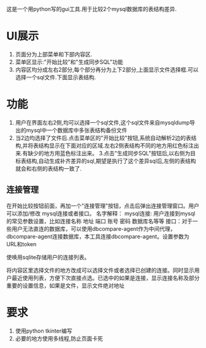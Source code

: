这是一个用python写的gui工具.用于比较2个mysql数据库的表结构差异.

# UI展示
1. 页面分为上部菜单和下部内容区.
2. 菜单区显示:"开始比较"和"生成同步SQL"功能 
3. 内容区均分成左右2部分,每个部分再分为上下2部分,上面显示文件选择框.可以选择一个sql文件.下面显示表结构.

# 功能
1. 用户在界面左右2侧,均可以选择一个sql文件,这个sql文件来自mysqldump导出的mysql中一个数据库中多张表结构备份文件
2. 当2边均选择了文件后.点击菜单区的"开始比较"按钮,系统自动解析2边的表结构,并将表结构显示在下面对应的区域.左右2侧表结构不同的地方用红色标注出来.有缺少的地方用蓝色标注出来。
3.点击"生成同步SQL"按钮后,以右侧为目标表结构,自动生成补齐差异的sql,期望是执行了这个差异sql后,左侧的表结构就会和右侧的表结构一致了.

## 连接管理
 在开始比较按钮前面，再加一个"连接管理"按钮，点击后弹出连接管理窗口。用户可以添加/修改 mysql连接或者接口。
名字解释：
mysql连接: 用户连接到mysql的常见参数设置，比如连接名称 地址 端口 账号 密码 数据库名等等
接口：对于一些用户无法直连的数据库，可以使用dbcompare-agent作为中间代理，dbcompare-agent连接数据库，本工具连接dbcompare-agent。设置参数为URL和token

使唤用sqlite存储用户的连接列表。

将内容区里选择文件的地方改成可以选择文件或者选择已创建的连接。同时显示用户最近使用列表，方便下次直接点选。已选中的如果是连接，显示连接名称及部分重要的设置信息，如果是文件，显示文件绝对地址

# 要求
1. 使用python tkinter编写
2. 必要的地方使用多线程,防止页面卡死